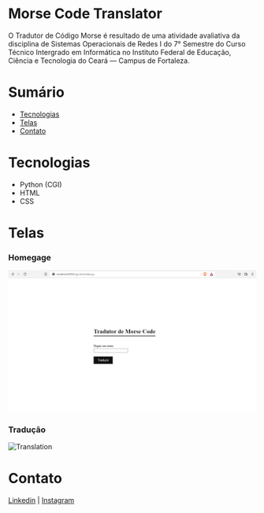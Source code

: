 
# Morse Code Translator
O Tradutor de Código Morse é resultado de uma atividade avaliativa da disciplina de
Sistemas Operacionais de Redes I do 7° Semestre do Curso Técnico Intergrado em Informática
no Instituto Federal de Educação, Ciência e Tecnologia do Ceará — Campus de Fortaleza.

# Sumário

 - [Tecnologias](#Tecnologias)
 - [Telas](#Telas)
 - [Contato](#Contato)


# Tecnologias
- Python (CGI)
- HTML
- CSS

# Telas
### Homegage
![Homepage](https://github.com/PauloV-Rodrigues/morse-code-translator/blob/master/screenshots/homepage.png)

### Tradução
![Translation](hhttps://github.com/PauloV-Rodrigues/morse-code-translator/blob/master/screenshots/translation.png)

# Contato
[Linkedin](https://www.linkedin.com/in/ro-paulo/) | [Instagram](https://www.instagram.com/_paulo.86)